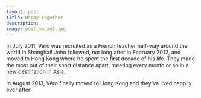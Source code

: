 ```yaml
---
layout: post
title: Happy Together
description:
image: post_macau2.jpg
---
```


In July 2011, Véro was recruited as a French teacher half-way around the world in Shanghai! John followed, not long after in February 2012, and moved to Hong Kong where he spent the first decade of his life. They made the most out of their short distance apart, meeting every month or so in a new destination in Asia.

In August 2013, Véro finally moved to Hong Kong and they've lived happily ever after!
